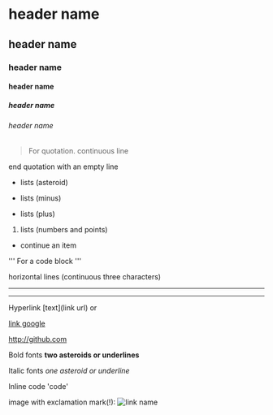 # header name
## header name
### header name
#### header name
##### header name
###### header name

> For quotation.
continuous line

end quotation with an empty line

* lists (asteroid)

- lists (minus)

+ lists (plus)

1. lists (numbers and points)
+ continue an item

''' 
For a code block
'''

horizontal lines (continuous three characters)

---

***

Hyperlink [text](link url) or <link>

[link google](http://google.com)

<http://github.com>

Bold fonts **two asteroids or underlines**

Italic fonts _one asteroid or underline_

Inline code 'code'

image with exclamation mark(!):
![link name](url)


